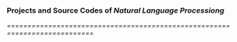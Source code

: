 ### Projects and Source Codes of _Natural Language Processiong_
*===========================================================================*
